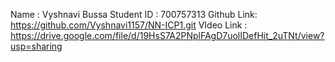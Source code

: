 Name       : Vyshnavi Bussa
Student ID : 700757313
Github Link: https://github.com/Vyshnavi1157/NN-ICP1.git
VIdeo Link : https://drive.google.com/file/d/19HsS7A2PNplFAgD7uolIDefHit_2uTNt/view?usp=sharing
